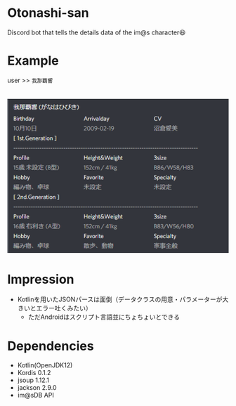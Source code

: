 # Otonashi-san
Discord bot that tells the details data of the im@s character😆

# Example
user >> `我那覇響`
<br>
<br>
<br>
![image](https://github.com/Ayunem/Otonashi-san/blob/master/disco.PNG)

# Impression
* Kotlinを用いたJSONパースは面倒（データクラスの用意・パラメーターが大きいとエラー吐くみたい）
    * ただAndroidはスクリプト言語並にちょちょいとできる

# Dependencies
* Kotlin(OpenJDK12)
* Kordis  0.1.2
* jsoup   1.12.1
* jackson 2.9.0
* im@sDB API

